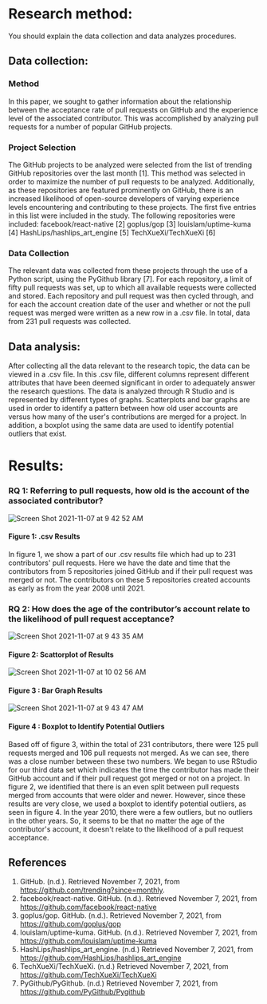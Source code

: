 # Research method: 
You should explain the data collection and data analyzes 
procedures. 
## Data collection: 
### Method
In this paper, we sought to gather information about the relationship between the acceptance rate of pull requests on GitHub and the experience level of the associated contributor. This was accomplished by analyzing pull requests for a number of popular GitHub projects.

### Project Selection
The GitHub projects to be analyzed were selected from the list of trending GitHub repositories over the last month [1]. This method was selected in order to maximize the number of pull requests to be analyzed. Additionally, as these repositories are featured prominently on GitHub, there is an increased likelihood of open-source developers of varying experience levels encountering and contributing to these projects. The first five entries in this list were included in the study. The following repositories were included:
facebook/react-native [2]
goplus/gop [3]
louislam/uptime-kuma [4]
HashLips/hashlips_art_engine [5]
TechXueXi/TechXueXi [6]
### Data Collection
The relevant data was collected from these projects through the use of a Python script, using the PyGithub library [7]. For each repository, a limit of fifty pull requests was set, up to which all available requests were collected and stored. Each repository and pull request was then cycled through, and for each the account creation date of the user and whether or not the pull request was merged were written as a new row in a .csv file. In total, data from 231 pull requests was collected.

## Data analysis: 
After collecting all the data relevant to the research topic, the data can be viewed in a .csv file. In this .csv file, different columns represent different attributes that have been deemed significant in order to adequately answer the research questions. The data is analyzed through R Studio and is represented by different types of graphs. Scatterplots and bar graphs are used in order to identify a pattern between how old user accounts are versus how many of the user's contributions are merged for a project. In addition, a boxplot using the same data are used to identify potential outliers that exist.
# Results: 
### RQ 1: Referring to pull requests, how old is the account of the associated contributor?

![Screen Shot 2021-11-07 at 9 42 52 AM](https://user-images.githubusercontent.com/75430495/140653894-07e57706-739e-4269-9cf8-90d7a74d9b08.png)

#### Figure 1: .csv Results

In figure 1, we show a part of our .csv results file which had up to 231 contributors' pull requests. Here we have the date and time that the contributors from 5 repositories joined GitHub and if their pull request was merged or not. The contributors on these 5 repositories created accounts as early as from the year 2008 until 2021. 

### RQ 2: How does the age of the contributor’s account relate to the likelihood of pull request acceptance?

![Screen Shot 2021-11-07 at 9 43 35 AM](https://user-images.githubusercontent.com/75430495/140654352-dbc89e48-9450-4b8e-8a72-b073e87fcdf3.png)

#### Figure 2: Scattorplot of Results

![Screen Shot 2021-11-07 at 10 02 56 AM](https://user-images.githubusercontent.com/75430495/140654457-24563a51-0862-4dca-82ab-82e20bafaf90.png)

#### Figure 3 : Bar Graph Results

![Screen Shot 2021-11-07 at 9 43 47 AM](https://user-images.githubusercontent.com/75430495/140654776-ef2f709b-b34b-4b90-999d-4b6a3fe329da.png)

#### Figure 4 : Boxplot to Identify Potential Outliers 

Based off of figure 3, within the total of 231 contributors, there were 125 pull requests merged and 106 pull requests not merged. As we can see, there was a close number between these two numbers. We began to use RStudio for our third data set which indicates the time the contributor has made their GitHub account and if their pull request got merged or not on a project. In figure 2, we identified that there is an even split between pull requests merged from accounts that were older and newer. However, since these results are very close, we used a boxplot to identify potential outliers, as seen in figure 4. In the year 2010, there were a few outliers, but no outliers in the other years. So, it seems to be that no matter the age of the contributor's account, it doesn't relate to the likelihood of a pull request acceptance. 

## References
1. GitHub. (n.d.). Retrieved November 7, 2021, from https://github.com/trending?since=monthly.
2. facebook/react-native. GitHub. (n.d.). Retrieved November 7, 2021, from https://github.com/facebook/react-native
3. goplus/gop. GitHub. (n.d.). Retrieved November 7, 2021, from https://github.com/goplus/gop
4. louislam/uptime-kuma. GitHub. (n.d.). Retrieved November 7, 2021, from https://github.com/louislam/uptime-kuma
5. HashLips/hashlips_art_engine. (n.d.) Retrieved November 7, 2021, from https://github.com/HashLips/hashlips_art_engine
6. TechXueXi/TechXueXi. (n.d.) Retrieved November 7, 2021, from https://github.com/TechXueXi/TechXueXi
7. PyGithub/PyGithub. (n.d.) Retrieved November 7, 2021, from https://github.com/PyGithub/Pygithub
